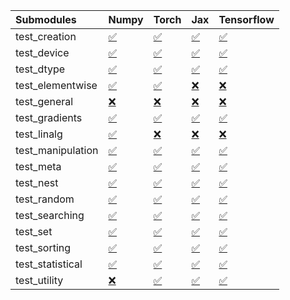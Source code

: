 | Submodules        | Numpy                                                                                                                           | Torch                                                                                                                           | Jax                                                                                                                             | Tensorflow                                                                                                                      |
|:------------------|:--------------------------------------------------------------------------------------------------------------------------------|:--------------------------------------------------------------------------------------------------------------------------------|:--------------------------------------------------------------------------------------------------------------------------------|:--------------------------------------------------------------------------------------------------------------------------------|
| test_creation     | <a href="https://github.com/unifyai/ivy/runs/8177732239?check_suite_focus=true" rel="noopener noreferrer" target="_blank">✅</a> | <a href="https://github.com/unifyai/ivy/runs/8177733294?check_suite_focus=true" rel="noopener noreferrer" target="_blank">✅</a> | <a href="https://github.com/unifyai/ivy/runs/8177734355?check_suite_focus=true" rel="noopener noreferrer" target="_blank">✅</a> | <a href="https://github.com/unifyai/ivy/runs/8177735144?check_suite_focus=true" rel="noopener noreferrer" target="_blank">✅</a> |
| test_device       | <a href="https://github.com/unifyai/ivy/runs/8177732274?check_suite_focus=true" rel="noopener noreferrer" target="_blank">✅</a> | <a href="https://github.com/unifyai/ivy/runs/8177733392?check_suite_focus=true" rel="noopener noreferrer" target="_blank">✅</a> | <a href="https://github.com/unifyai/ivy/runs/8177734440?check_suite_focus=true" rel="noopener noreferrer" target="_blank">✅</a> | <a href="https://github.com/unifyai/ivy/runs/8177735215?check_suite_focus=true" rel="noopener noreferrer" target="_blank">✅</a> |
| test_dtype        | <a href="https://github.com/unifyai/ivy/runs/8177732322?check_suite_focus=true" rel="noopener noreferrer" target="_blank">✅</a> | <a href="https://github.com/unifyai/ivy/runs/8177733489?check_suite_focus=true" rel="noopener noreferrer" target="_blank">✅</a> | <a href="https://github.com/unifyai/ivy/runs/8177734492?check_suite_focus=true" rel="noopener noreferrer" target="_blank">✅</a> | <a href="https://github.com/unifyai/ivy/runs/8177735253?check_suite_focus=true" rel="noopener noreferrer" target="_blank">✅</a> |
| test_elementwise  | <a href="https://github.com/unifyai/ivy/runs/8177732385?check_suite_focus=true" rel="noopener noreferrer" target="_blank">✅</a> | <a href="https://github.com/unifyai/ivy/runs/8177733573?check_suite_focus=true" rel="noopener noreferrer" target="_blank">✅</a> | <a href="https://github.com/unifyai/ivy/runs/8177734559?check_suite_focus=true" rel="noopener noreferrer" target="_blank">❌</a> | <a href="https://github.com/unifyai/ivy/runs/8177735315?check_suite_focus=true" rel="noopener noreferrer" target="_blank">❌</a> |
| test_general      | <a href="https://github.com/unifyai/ivy/runs/8177732420?check_suite_focus=true" rel="noopener noreferrer" target="_blank">❌</a> | <a href="https://github.com/unifyai/ivy/runs/8177733627?check_suite_focus=true" rel="noopener noreferrer" target="_blank">❌</a> | <a href="https://github.com/unifyai/ivy/runs/8177734600?check_suite_focus=true" rel="noopener noreferrer" target="_blank">❌</a> | <a href="https://github.com/unifyai/ivy/runs/8177735368?check_suite_focus=true" rel="noopener noreferrer" target="_blank">❌</a> |
| test_gradients    | <a href="https://github.com/unifyai/ivy/runs/8177732453?check_suite_focus=true" rel="noopener noreferrer" target="_blank">✅</a> | <a href="https://github.com/unifyai/ivy/runs/8177733683?check_suite_focus=true" rel="noopener noreferrer" target="_blank">✅</a> | <a href="https://github.com/unifyai/ivy/runs/8177734648?check_suite_focus=true" rel="noopener noreferrer" target="_blank">✅</a> | <a href="https://github.com/unifyai/ivy/runs/8177735413?check_suite_focus=true" rel="noopener noreferrer" target="_blank">✅</a> |
| test_linalg       | <a href="https://github.com/unifyai/ivy/runs/8177732513?check_suite_focus=true" rel="noopener noreferrer" target="_blank">✅</a> | <a href="https://github.com/unifyai/ivy/runs/8177733746?check_suite_focus=true" rel="noopener noreferrer" target="_blank">❌</a> | <a href="https://github.com/unifyai/ivy/runs/8177734700?check_suite_focus=true" rel="noopener noreferrer" target="_blank">❌</a> | <a href="https://github.com/unifyai/ivy/runs/8177735454?check_suite_focus=true" rel="noopener noreferrer" target="_blank">❌</a> |
| test_manipulation | <a href="https://github.com/unifyai/ivy/runs/8177732550?check_suite_focus=true" rel="noopener noreferrer" target="_blank">✅</a> | <a href="https://github.com/unifyai/ivy/runs/8177733793?check_suite_focus=true" rel="noopener noreferrer" target="_blank">✅</a> | <a href="https://github.com/unifyai/ivy/runs/8177734730?check_suite_focus=true" rel="noopener noreferrer" target="_blank">✅</a> | <a href="https://github.com/unifyai/ivy/runs/8177735501?check_suite_focus=true" rel="noopener noreferrer" target="_blank">✅</a> |
| test_meta         | <a href="https://github.com/unifyai/ivy/runs/8177732596?check_suite_focus=true" rel="noopener noreferrer" target="_blank">✅</a> | <a href="https://github.com/unifyai/ivy/runs/8177733841?check_suite_focus=true" rel="noopener noreferrer" target="_blank">✅</a> | <a href="https://github.com/unifyai/ivy/runs/8177734777?check_suite_focus=true" rel="noopener noreferrer" target="_blank">✅</a> | <a href="https://github.com/unifyai/ivy/runs/8177735540?check_suite_focus=true" rel="noopener noreferrer" target="_blank">✅</a> |
| test_nest         | <a href="https://github.com/unifyai/ivy/runs/8177732645?check_suite_focus=true" rel="noopener noreferrer" target="_blank">✅</a> | <a href="https://github.com/unifyai/ivy/runs/8177733898?check_suite_focus=true" rel="noopener noreferrer" target="_blank">✅</a> | <a href="https://github.com/unifyai/ivy/runs/8177734824?check_suite_focus=true" rel="noopener noreferrer" target="_blank">✅</a> | <a href="https://github.com/unifyai/ivy/runs/8177735576?check_suite_focus=true" rel="noopener noreferrer" target="_blank">✅</a> |
| test_random       | <a href="https://github.com/unifyai/ivy/runs/8177732691?check_suite_focus=true" rel="noopener noreferrer" target="_blank">✅</a> | <a href="https://github.com/unifyai/ivy/runs/8177733955?check_suite_focus=true" rel="noopener noreferrer" target="_blank">✅</a> | <a href="https://github.com/unifyai/ivy/runs/8177734870?check_suite_focus=true" rel="noopener noreferrer" target="_blank">✅</a> | <a href="https://github.com/unifyai/ivy/runs/8177735612?check_suite_focus=true" rel="noopener noreferrer" target="_blank">✅</a> |
| test_searching    | <a href="https://github.com/unifyai/ivy/runs/8177732771?check_suite_focus=true" rel="noopener noreferrer" target="_blank">✅</a> | <a href="https://github.com/unifyai/ivy/runs/8177734016?check_suite_focus=true" rel="noopener noreferrer" target="_blank">✅</a> | <a href="https://github.com/unifyai/ivy/runs/8177734917?check_suite_focus=true" rel="noopener noreferrer" target="_blank">✅</a> | <a href="https://github.com/unifyai/ivy/runs/8177735651?check_suite_focus=true" rel="noopener noreferrer" target="_blank">✅</a> |
| test_set          | <a href="https://github.com/unifyai/ivy/runs/8177732883?check_suite_focus=true" rel="noopener noreferrer" target="_blank">✅</a> | <a href="https://github.com/unifyai/ivy/runs/8177734086?check_suite_focus=true" rel="noopener noreferrer" target="_blank">✅</a> | <a href="https://github.com/unifyai/ivy/runs/8177734966?check_suite_focus=true" rel="noopener noreferrer" target="_blank">✅</a> | <a href="https://github.com/unifyai/ivy/runs/8177735680?check_suite_focus=true" rel="noopener noreferrer" target="_blank">✅</a> |
| test_sorting      | <a href="https://github.com/unifyai/ivy/runs/8177732958?check_suite_focus=true" rel="noopener noreferrer" target="_blank">✅</a> | <a href="https://github.com/unifyai/ivy/runs/8177734150?check_suite_focus=true" rel="noopener noreferrer" target="_blank">✅</a> | <a href="https://github.com/unifyai/ivy/runs/8177735015?check_suite_focus=true" rel="noopener noreferrer" target="_blank">✅</a> | <a href="https://github.com/unifyai/ivy/runs/8177735734?check_suite_focus=true" rel="noopener noreferrer" target="_blank">✅</a> |
| test_statistical  | <a href="https://github.com/unifyai/ivy/runs/8177733044?check_suite_focus=true" rel="noopener noreferrer" target="_blank">✅</a> | <a href="https://github.com/unifyai/ivy/runs/8177734223?check_suite_focus=true" rel="noopener noreferrer" target="_blank">✅</a> | <a href="https://github.com/unifyai/ivy/runs/8177735053?check_suite_focus=true" rel="noopener noreferrer" target="_blank">✅</a> | <a href="https://github.com/unifyai/ivy/runs/8177735768?check_suite_focus=true" rel="noopener noreferrer" target="_blank">✅</a> |
| test_utility      | <a href="https://github.com/unifyai/ivy/runs/8177733167?check_suite_focus=true" rel="noopener noreferrer" target="_blank">❌</a> | <a href="https://github.com/unifyai/ivy/runs/8177734293?check_suite_focus=true" rel="noopener noreferrer" target="_blank">✅</a> | <a href="https://github.com/unifyai/ivy/runs/8177735110?check_suite_focus=true" rel="noopener noreferrer" target="_blank">✅</a> | <a href="https://github.com/unifyai/ivy/runs/8177735798?check_suite_focus=true" rel="noopener noreferrer" target="_blank">✅</a> |